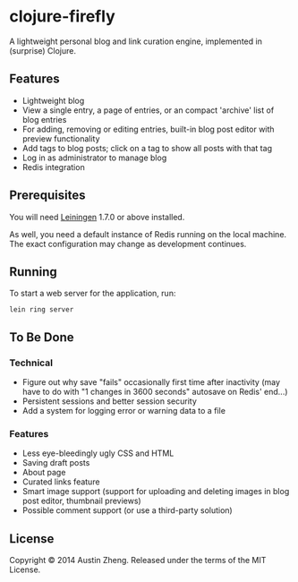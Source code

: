 # clojure-firefly

A lightweight personal blog and link curation engine, implemented in (surprise) Clojure.

## Features

- Lightweight blog
- View a single entry, a page of entries, or an compact 'archive' list of blog entries
- For adding, removing or editing entries, built-in blog post editor with preview functionality
- Add tags to blog posts; click on a tag to show all posts with that tag
- Log in as administrator to manage blog
- Redis integration

## Prerequisites

You will need [Leiningen][1] 1.7.0 or above installed.

As well, you need a default instance of Redis running on the local machine. The exact configuration may change as development continues.

[1]: https://github.com/technomancy/leiningen

## Running

To start a web server for the application, run:

    lein ring server

## To Be Done

### Technical

- Figure out why save "fails" occasionally first time after inactivity (may have to do with "1 changes in 3600 seconds" autosave on Redis' end...)
- Persistent sessions and better session security
- Add a system for logging error or warning data to a file

### Features

- Less eye-bleedingly ugly CSS and HTML
- Saving draft posts
- About page
- Curated links feature
- Smart image support (support for uploading and deleting images in blog post editor, thumbnail previews)
- Possible comment support (or use a third-party solution)

## License

Copyright © 2014 Austin Zheng. Released under the terms of the MIT License.
